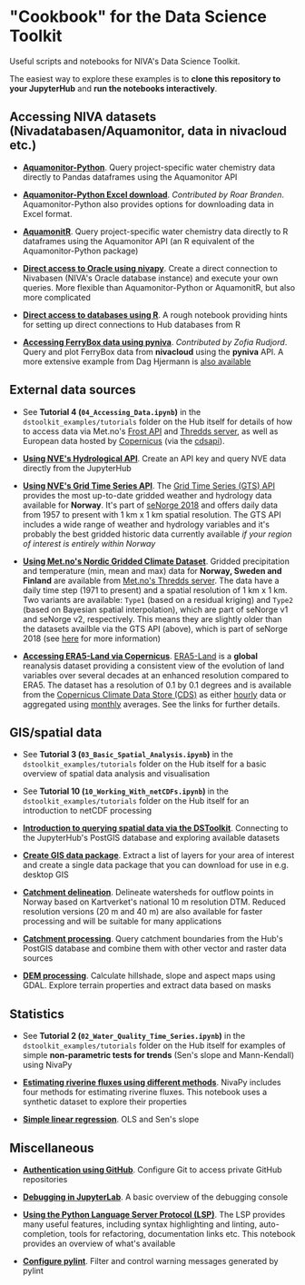 # "Cookbook" for the Data Science Toolkit

Useful scripts and notebooks for NIVA's Data Science Toolkit.

The easiest way to explore these examples is to **clone this repository to your JupyterHub** and **run the notebooks interactively**. 

## Accessing NIVA datasets (Nivadatabasen/Aquamonitor, data in nivacloud etc.)

 * **[Aquamonitor-Python](https://nbviewer.jupyter.org/github/NIVANorge/Aquamonitor-Python/blob/master/examples/query_chem.ipynb)**. Query project-specific water chemistry data directly to Pandas dataframes using the Aquamonitor API
 
 * **[Aquamonitor-Python Excel download](https://github.com/NIVANorge/niva_datasci_toolkit/blob/master/dstoolkit_examples/tutorials/11_Download_Excel_file_from_AquaMonitor.ipynb)**. *Contributed by Roar Branden*. Aquamonitor-Python also provides options for downloading data in Excel format. 
 
 * **[AquamonitR](https://nbviewer.jupyter.org/github/NIVANorge/aquamonitR/blob/main/examples/query_chem.ipynb)**. Query project-specific water chemistry data directly to R dataframes using the Aquamonitor API (an R equivalent of the Aquamonitor-Python package) 
 
 * **[Direct access to Oracle using nivapy](https://nbviewer.jupyter.org/github/NIVANorge/dstoolkit_cookbook/blob/master/notebooks/oracle_example.ipynb)**. Create a direct connection to Nivabasen (NIVA's Oracle database instance) and execute your own queries. More flexible than Aquamonitor-Python or AquamonitR, but also more complicated
 
 * **[Direct access to databases using R](https://nbviewer.jupyter.org/github/NIVANorge/dstoolkit_cookbook/blob/master/notebooks/r_db_connections.ipynb)**. A rough notebook providing hints for setting up direct connections to Hub databases from R
 
 * **[Accessing FerryBox data using pyniva](https://nbviewer.jupyter.org/github/NIVANorge/dstoolkit_cookbook/blob/master/notebooks/pyniva_example.ipynb)**. *Contributed by Zofia Rudjord*. Query and plot FerryBox data from **nivacloud** using the **pyniva** API. A more extensive example from Dag Hjermann is [also available](https://nbviewer.jupyter.org/github/NIVANorge/dstoolkit_cookbook/blob/master/notebooks/pyniva_download_ferrybox.ipynb)
 
## External data sources

 * See **Tutorial 4 (`04_Accessing_Data.ipynb`)** in the `dstoolkit_examples/tutorials` folder on the Hub itself for details of how to access data via Met.no's [Frost API](https://frost.met.no/index.html) and [Thredds server](https://thredds.met.no/thredds/catalog.html), as well as European data hosted by [Copernicus](https://cds.climate.copernicus.eu/cdsapp#!/search?type=dataset) (via the [cdsapi](https://cds.climate.copernicus.eu/api-how-to)).

 * **[Using NVE's Hydrological API](https://nbviewer.jupyter.org/github/NIVANorge/dstoolkit_cookbook/blob/master/notebooks/nve_hydapi_example.ipynb)**. Create an API key and query NVE data directly from the JupyterHub
 
 * **[Using NVE's Grid Time Series API](https://nbviewer.org/github/NIVANorge/catchment_processing_workflows/blob/main/notebooks/nve_gts_api_example.ipynb)**. The [Grid Time Series (GTS) API](http://api.nve.no/doc/gridtimeseries-data-gts/) provides the most up-to-date gridded weather and hydrology data available for **Norway**. It's part of [seNorge 2018](https://essd.copernicus.org/articles/11/1531/2019/) and offers daily data from 1957 to present with 1 km x 1 km spatial resolution. The GTS API includes a wide range of weather and hydrology variables and it's probably the best gridded historic data currently available *if your region of interest is entirely within Norway*
 
 * **[Using Met.no's Nordic Gridded Climate Dataset](https://nbviewer.org/github/NIVANorge/catchment_processing_workflows/blob/main/notebooks/met_ngcd_thredds_example.ipynb)**. Gridded precipitation and temperature (min, mean and max) data for **Norway, Sweden and Finland** are available from [Met.no's Thredds server](https://thredds.met.no/thredds/catalog/ngcd/catalog.html). The data have a daily time step (1971 to present) and a spatial resolution of 1 km x 1 km. Two variants are available: `Type1` (based on a residual kriging) and `Type2` (based on Bayesian spatial interpolation), which are part of seNorge v1 and seNorge v2, respectively. This means they are slightly older than the datasets availble via the GTS API (above), which is part of seNorge 2018 (see [here](https://github.com/metno/seNorge_docs/wiki) for more information)
 
 * **[Accessing ERA5-Land via Copernicus](https://nbviewer.org/github/NIVANorge/catchment_processing_workflows/blob/main/notebooks/era5land_cds_api_example.ipynb)**. [ERA5-Land](https://www.ecmwf.int/en/era5-land) is a **global** reanalysis dataset providing a consistent view of the evolution of land variables over several decades at an enhanced resolution compared to ERA5. The dataset has a resolution of 0.1 by 0.1 degrees and is available from the [Copernicus Climate Data Store (CDS)](https://cds.climate.copernicus.eu/#!/home) as either [hourly](https://cds.climate.copernicus.eu/cdsapp#!/dataset/reanalysis-era5-land?tab=overview) data or aggregated using [monthly](https://cds.climate.copernicus.eu/cdsapp#!/dataset/reanalysis-era5-land-monthly-means?tab=overview) averages. See the links for further details.
 
## GIS/spatial data

 * See **Tutorial 3 (`03_Basic_Spatial_Analysis.ipynb`)** in the `dstoolkit_examples/tutorials` folder on the Hub itself for a basic overview of spatial data analysis and visualisation
 
 * See **Tutorial 10 (`10_Working_With_netCDFs.ipynb`)** in the `dstoolkit_examples/tutorials` folder on the Hub itself for an introduction to netCDF processing

 * **[Introduction to querying spatial data via the DSToolkit](https://nbviewer.jupyter.org/github/NIVANorge/dstoolkit_cookbook/blob/master/notebooks/postgis_example.ipynb)**. Connecting to the JupyterHub's PostGIS database and exploring available datasets
 
 * **[Create GIS data package](https://nbviewer.jupyter.org/github/NIVANorge/dstoolkit_cookbook/blob/master/notebooks/create_gis_package.ipynb)**. Extract a list of layers for your area of interest and create a single data package that you can download for use in e.g. desktop GIS

 * **[Catchment delineation](https://nbviewer.org/github/NIVANorge/catchment_processing_workflows/blob/main/notebooks/catchment_delineation/04_catchment_delineation.ipynb)**. Delineate watersheds for outflow points in Norway based on Kartverket's national 10 m resolution DTM. Reduced resolution versions (20 m and 40 m) are also available for faster processing and will be suitable for many applications
 
 * **[Catchment processing](https://nbviewer.jupyter.org/github/NIVANorge/dstoolkit_cookbook/blob/master/notebooks/catchment_processing_example.ipynb)**. Query catchment boundaries from the Hub's PostGIS database and combine them with other vector and raster data sources
 
 * **[DEM processing](https://nbviewer.jupyter.org/github/NIVANorge/dstoolkit_cookbook/blob/master/notebooks/dem_processing.ipynb)**. Calculate hillshade, slope and aspect maps using GDAL. Explore terrain properties and extract data based on masks

## Statistics

 * See **Tutorial 2 (`02_Water_Quality_Time_Series.ipynb`)** in the `dstoolkit_examples/tutorials` folder on the Hub itself for examples of simple **non-parametric tests for trends** (Sen's slope and Mann-Kendall) using NivaPy

 * **[Estimating riverine fluxes using different methods](https://nbviewer.jupyter.org/github/NIVANorge/dstoolkit_cookbook/blob/master/notebooks/estimating_river_fluxes.ipynb)**. NivaPy includes four methods for estimating riverine fluxes. This notebook uses a synthetic dataset to explore their properties
 
  * **[Simple linear regression](https://nbviewer.org/github/NIVANorge/dstoolkit_cookbook/blob/master/notebooks/simple_linear_regression.ipynb)**. OLS and Sen's slope

## Miscellaneous

 * **[Authentication using GitHub](https://github.com/NIVANorge/dstoolkit_cookbook/blob/master/notebooks/github_auth.md)**. Configure Git to access private GitHub repositories
 
 * **[Debugging in JupyterLab](https://github.com/jupyterlab/debugger/blob/master/examples/index.ipynb)**. A basic overview of the debugging console
 
 * **[Using the Python Language Server Protocol (LSP)](https://github.com/jupyter-lsp/jupyterlab-lsp/blob/master/examples/Python.ipynb)**. The LSP provides many useful features, including syntax highlighting and linting, auto-completion, tools for refactoring, documentation links etc. This notebook provides an overview of what's available 
 
 * **[Configure pylint](https://github.com/NIVANorge/dstoolkit_cookbook/blob/master/notebooks/configure_pylint.md)**. Filter and control warning messages generated by pylint
